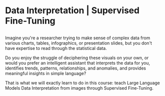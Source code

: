 # **Data Interpretation | Supervised Fine-Tuning** 

##

Imagine you're a researcher trying to make sense of complex data from various charts, tables, infographics, or presentation slides, but you don't have expertise to read through the statistical data. 

Do you enjoy the struggle of deciphering these visuals on your own, or would you prefer an intelligent assistant that interprets the data for you, identifies trends, patterns, relationships, and anomalies, and provides meaningful insights in simple language?

That is what we will exactly learn to do in this course: teach Large Language Models Data Interpretation from images through Supervised Fine-Tuning.